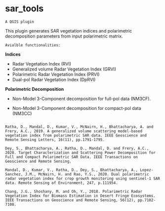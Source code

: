 # sar_tools

	A QGIS plugin
 This plugin generates SAR vegetation indices and polarimetric decomposition parameters from input polarimetric matrix. 

	Avialble functionalities:
	
  **Indices**
  - Radar Vegetation Index (RVI)
  - Generalized volume Radar Vegetation Index (GRVI)
  - Polarimetric Radar Vegetation Index (PRVI)  
  - Dual-pol Radar Vegetation Index (DpRVI)

  **Polarimetric Decomposition**
  - Non-Model 3-Component decomposition for full-pol data (NM3CF).
  - Non-Model 3-Component decomposition for compact-pol data (NM3CC) 
	
	```References
```
Ratha, D., Mandal, D., Kumar, V., McNairn, H., Bhattacharya, A. and Frery, A.C., 2019. A generalized volume scattering model-based vegetation index from polarimetric SAR data. IEEE Geoscience and Remote Sensing Letters, 16(11), pp.1791-1795.

Dey, S., Bhattacharya, A., Ratha, D., Mandal, D. and Frery, A.C., 2020. Target Characterization and Scattering Power Decomposition for Full and Compact Polarimetric SAR Data. IEEE Transactions on Geoscience and Remote Sensing.

Mandal, D., Kumar, V., Ratha, D., Dey, S., Bhattacharya, A., Lopez-Sanchez, J.M., McNairn, H. and Rao, Y.S., 2020. Dual polarimetric radar vegetation index for crop growth monitoring using sentinel-1 SAR data. Remote Sensing of Environment, 247, p.111954.

Chang, J.G., Shoshany, M. and Oh, Y., 2018. Polarimetric Radar Vegetation Index for Biomass Estimation in Desert Fringe Ecosystems. IEEE Transactions on Geoscience and Remote Sensing, 56(12), pp.7102-7108.
